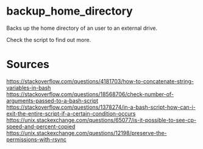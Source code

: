 # backup_home_directory

Backs up the home directory of an user to an external drive.

Check the script to find out more.

# Sources
https://stackoverflow.com/questions/4181703/how-to-concatenate-string-variables-in-bash  
https://stackoverflow.com/questions/18568706/check-number-of-arguments-passed-to-a-bash-script  
https://stackoverflow.com/questions/1378274/in-a-bash-script-how-can-i-exit-the-entire-script-if-a-certain-condition-occurs  
https://unix.stackexchange.com/questions/65077/is-it-possible-to-see-cp-speed-and-percent-copied  
https://unix.stackexchange.com/questions/12198/preserve-the-permissions-with-rsync  
